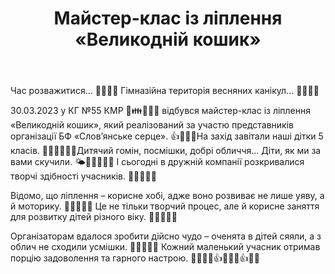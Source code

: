 ﻿---
title: Майстер-клас із ліплення «Великодній кошик»
---

Час розважитися… 🌸🌼🌷😊 Гімназійна територія весняних канікул... 🌸🌼🌷😊

30.03.2023 у КГ №55 КМР 🎉👪🌝🌺🌞 відбувся майстер-клас із ліплення «Великодній кошик», який реалізований за участю представників організації БФ «Слов’янське серце». 👍💪😀🥳На захід завітали наші дітки 5 класів. 🌷🌼🌸👱👱‍♀️Дитячий гомін, посмішки, добрі обличчя… Діти, як ми за вами скучили. 🌤🌿🪷🌈🥰💕 І сьогодні в дружній компанії розкривалися творчі здібності учасників. 🌸🌼🌷🌞🌺

Відомо, що ліплення – корисне хобі, адже воно розвиває не лише уяву, а й моторику. 🌸🌼🌷🌞🌺 Це не тільки творчий процес, але й корисне заняття для розвитку дітей різного віку. 🌸🌼🌷🌞🌺

Організаторам вдалося зробити дійсно чудо – оченята в дітей сяяли, а з облич не сходили усмішки. 🌸🌼🌷🌞🌺 Кожний маленький учасник отримав порцію задоволення та гарного настрою. 🥰🪷🥳😀👍🌸🌼🌷👍🌞🌺

<slideshow />
